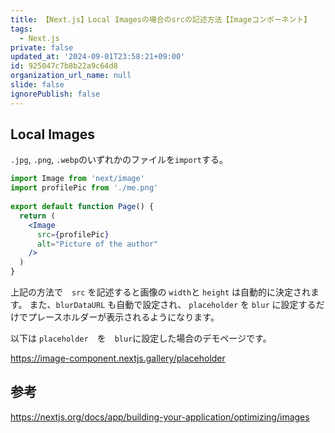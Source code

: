 ```yaml
---
title: 【Next.js】Local Imagesの場合のsrcの記述方法【Imageコンポーネント】
tags:
  - Next.js
private: false
updated_at: '2024-09-01T23:58:21+09:00'
id: 925047c7b8b22a9c64d8
organization_url_name: null
slide: false
ignorePublish: false
---
```


## Local Images

`.jpg`, `.png`, `.webp`のいずれかのファイルを`import`する。

```jsx
import Image from 'next/image'
import profilePic from './me.png'
 
export default function Page() {
  return (
    <Image
      src={profilePic}
      alt="Picture of the author"
    />
  )
}

```

上記の方法で　`src` を記述すると画像の `width`と `height` は自動的に決定されます。
また、`blurDataURL` も自動で設定され、 `placeholder` を `blur` に設定するだけでプレースホルダーが表示されるようになります。

以下は `placeholder`　を　`blur`に設定した場合のデモページです。

https://image-component.nextjs.gallery/placeholder

## 参考

https://nextjs.org/docs/app/building-your-application/optimizing/images
